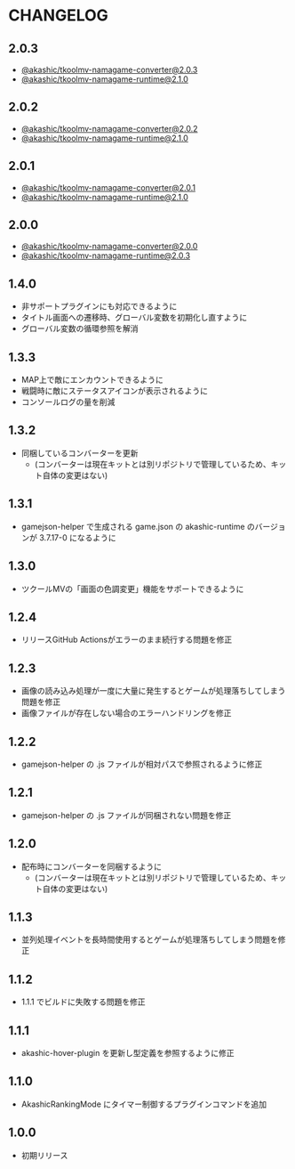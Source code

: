 # CHANGELOG

## 2.0.3
* [@akashic/tkoolmv-namagame-converter@2.0.3](https://github.com/akashic-games/tkoolmv-namagame-converter/releases/tag/v2.0.3)
* [@akashic/tkoolmv-namagame-runtime@2.1.0](https://github.com/akashic-games/tkoolmv-namagame-runtime/releases/tag/v2.1.0)

## 2.0.2
* [@akashic/tkoolmv-namagame-converter@2.0.2](https://github.com/akashic-games/tkoolmv-namagame-converter/releases/tag/v2.0.2)
* [@akashic/tkoolmv-namagame-runtime@2.1.0](https://github.com/akashic-games/tkoolmv-namagame-runtime/releases/tag/v2.1.0)

## 2.0.1
* [@akashic/tkoolmv-namagame-converter@2.0.1](https://github.com/akashic-games/tkoolmv-namagame-converter/releases/tag/v2.0.1)
* [@akashic/tkoolmv-namagame-runtime@2.1.0](https://github.com/akashic-games/tkoolmv-namagame-runtime/releases/tag/v2.1.0)

## 2.0.0
* [@akashic/tkoolmv-namagame-converter@2.0.0](https://github.com/akashic-games/tkoolmv-namagame-converter/releases/tag/v2.0.0)
* [@akashic/tkoolmv-namagame-runtime@2.0.3](https://github.com/akashic-games/tkoolmv-namagame-runtime/releases/tag/v2.0.3)

## 1.4.0
- 非サポートプラグインにも対応できるように
- タイトル画面への遷移時、グローバル変数を初期化し直すように
- グローバル変数の循環参照を解消

## 1.3.3
- MAP上で敵にエンカウントできるように
- 戦闘時に敵にステータスアイコンが表示されるように
- コンソールログの量を削減

## 1.3.2
- 同梱しているコンバーターを更新
  - (コンバーターは現在キットとは別リポジトリで管理しているため、キット自体の変更はない)

## 1.3.1
- gamejson-helper で生成される game.json の akashic-runtime のバージョンが 3.7.17-0 になるように

## 1.3.0
- ツクールMVの「画面の色調変更」機能をサポートできるように

## 1.2.4
- リリースGitHub Actionsがエラーのまま続行する問題を修正

## 1.2.3
- 画像の読み込み処理が一度に大量に発生するとゲームが処理落ちしてしまう問題を修正
- 画像ファイルが存在しない場合のエラーハンドリングを修正

## 1.2.2
- gamejson-helper の .js ファイルが相対パスで参照されるように修正

## 1.2.1
- gamejson-helper の .js ファイルが同梱されない問題を修正

## 1.2.0
- 配布時にコンバーターを同梱するように
  - (コンバーターは現在キットとは別リポジトリで管理しているため、キット自体の変更はない)

## 1.1.3
- 並列処理イベントを長時間使用するとゲームが処理落ちしてしまう問題を修正

## 1.1.2
- 1.1.1 でビルドに失敗する問題を修正

## 1.1.1
- akashic-hover-plugin を更新し型定義を参照するように修正

## 1.1.0
- AkashicRankingMode にタイマー制御するプラグインコマンドを追加

## 1.0.0
- 初期リリース
